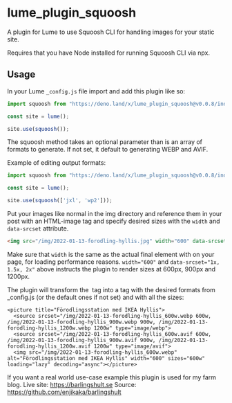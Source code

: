 # lume_plugin_squoosh

A plugin for Lume to use Squoosh CLI for handling images for your static site.

Requires that you have Node installed for running Squoosh CLI via npx.

## Usage

In your Lume `_config.js` file import and add this plugin like so:

```js
import squoosh from "https://deno.land/x/lume_plugin_squoosh@v0.0.8/index.js";

const site = lume();

site.use(squoosh());
```

The squoosh method takes an optional parameter than is an array of formats to generate. If not set, it default to generating WEBP and AVIF.

Example of editing output formats:

```js
import squoosh from "https://deno.land/x/lume_plugin_squoosh@v0.0.8/index.js";

const site = lume();

site.use(squoosh(['jxl', 'wp2']));
```

Put your images like normal in the img directory and reference them in your post with an HTML-image tag and specify desired sizes with the `width` and `data-srcset` attribute.

```html
<img src="/img/2022-01-13-forodling-hyllis.jpg" width="600" data-srcset="1x, 1.5x, 2x" alt="Förodlingsstation med IKEA Hyllis">
```

Make sure that `width` is the same as the actual final element with on your page, for loading performance reasons. `width="600"` and `data-srcset="1x, 1.5x, 2x"` above instructs the plugin to render sizes at 600px, 900px and 1200px.

The plugin will transform the <img> tag into a <picture> tag with the desired formats from _config.js (or the default ones if not set) and with all the sizes:

```
<picture title="Förodlingsstation med IKEA Hyllis">
  <source srcset="/img/2022-01-13-forodling-hyllis_600w.webp 600w, /img/2022-01-13-forodling-hyllis_900w.webp 900w, /img/2022-01-13-forodling-hyllis_1200w.webp 1200w" type="image/webp">
  <source srcset="/img/2022-01-13-forodling-hyllis_600w.avif 600w, /img/2022-01-13-forodling-hyllis_900w.avif 900w, /img/2022-01-13-forodling-hyllis_1200w.avif 1200w" type="image/avif">
  <img src="/img/2022-01-13-forodling-hyllis_600w.webp" alt="Förodlingsstation med IKEA Hyllis" width="600" sizes="600w" loading="lazy" decoding="async"></picture>
```

If you want a real world use-case example this plugin is used for my farm blog.
Live site: https://barlingshult.se
Source: https://github.com/enjikaka/barlingshult
